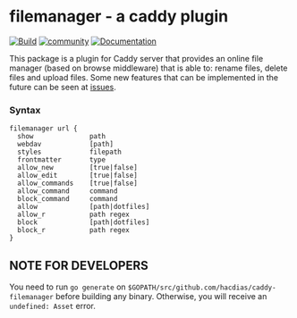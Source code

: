 # filemanager - a caddy plugin

[![Build](https://img.shields.io/travis/hacdias/caddy-filemanager.svg?style=flat-square)](https://travis-ci.org/hacdias/caddy-filemanager)
[![community](https://img.shields.io/badge/community-forum-ff69b4.svg?style=flat-square)](https://forum.caddyserver.com)
[![Documentation](https://img.shields.io/badge/godoc-reference-blue.svg?style=flat-square)](http://godoc.org/github.com/hacdias/caddy-filemanager)

This package is a plugin for Caddy server that provides an online file manager (based on browse middleware) that is able to: rename files, delete files and upload files. Some new features that can be implemented in the future can be seen at [issues](https://github.com/hacdias/caddy-filemanager/issues).

### Syntax

```
filemanager url {
  show              path
  webdav            [path]
  styles            filepath
  frontmatter       type
  allow_new         [true|false]
  allow_edit        [true|false]
  allow_commands    [true|false]
  allow_command     command
  block_command     command
  allow             [path|dotfiles]
  allow_r           path regex
  block             [path|dotfiles]
  block_r           path regex
}
```


## NOTE FOR DEVELOPERS

You need to run `go generate` on `$GOPATH/src/github.com/hacdias/caddy-filemanager` before building any binary. Otherwise, you will receive an `undefined: Asset` error.
